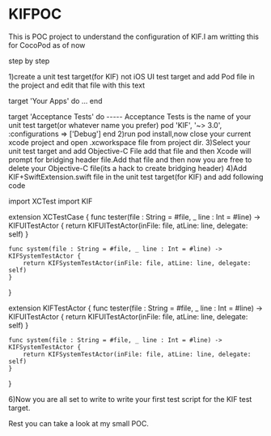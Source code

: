 # KIFPOC
This is POC project to understand the configuration of KIF.I am writting this for CocoPod as of now

step by step 

1)create a unit test target(for KIF) not iOS UI test target and add Pod file in the project and edit that file with this text

target 'Your Apps' do
  ...
end

target 'Acceptance Tests' do      ----- Acceptance Tests is the name of your unit test target(or whatever name you prefer)
  pod 'KIF', '~> 3.0', :configurations => ['Debug']
end
2)run pod install,now close your current xcode project and open .xcworkspace file from project dir.
3)Select your unit test target and add Objective-C File add that file and then Xcode will prompt for bridging header file.Add that file and then now you are free to delete your Objective-C file(its a hack to create bridging header)
4)Add KIF+SwiftExtension.swift file in the unit test target(for KIF) and add following code

import XCTest
import KIF

extension XCTestCase {
    func tester(file : String = #file, _ line : Int = #line) -> KIFUITestActor {
        return KIFUITestActor(inFile: file, atLine: line, delegate: self)
    }
    
    func system(file : String = #file, _ line : Int = #line) -> KIFSystemTestActor {
        return KIFSystemTestActor(inFile: file, atLine: line, delegate: self)
    }
}

extension KIFTestActor {
    func tester(file : String = #file, _ line : Int = #line) -> KIFUITestActor {
        return KIFUITestActor(inFile: file, atLine: line, delegate: self)
    }
    
    func system(file : String = #file, _ line : Int = #line) -> KIFSystemTestActor {
        return KIFSystemTestActor(inFile: file, atLine: line, delegate: self)
    }
}

6)Now you are all set to write to write your first test script for the KIF test target.

Rest you can take a look at my small POC.
